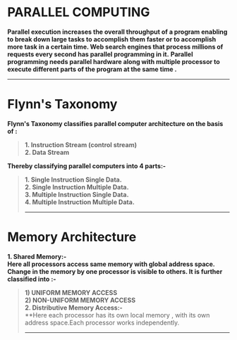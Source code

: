 # PARALLEL COMPUTING
**Parallel execution increases the overall throughput of a program enabling to break down large tasks to accomplish them faster or to accomplish more task in a certain time. Web search engines that process millions of requests every second has parallel programming in it.**
**Parallel programming needs parallel hardware along with multiple processor to execute different parts of the program at the same time .**<hr>
# Flynn's Taxonomy
**Flynn's Taxonomy classifies parallel computer architecture on the basis of :**
> **1. Instruction Stream (control stream)**<br>
> **2. Data Stream** 

**Thereby classifying parallel computers into 4 parts:-**
> **1. Single Instruction Single Data.**<br>
> **2. Single Instruction Multiple Data.**<br>
> **3. Multiple Instruction Single Data.**<br>
> **4. Multiple Instruction Multiple Data.**<hr>
# Memory Architecture
**1. Shared Memory:-**<br>
**Here all processors access same memory with global address space. Change in the memory by one processor is visible to others. It is further classified into :-**
   > **1) UNIFORM MEMORY ACCESS**<br>
   > **2) NON-UNIFORM MEMORY ACCESS**<br> 
 **2. Distributive Memory Access:-**<br>
 **Here each processor has its own local memory , with its own address space.Each processor works independently.<hr>     

